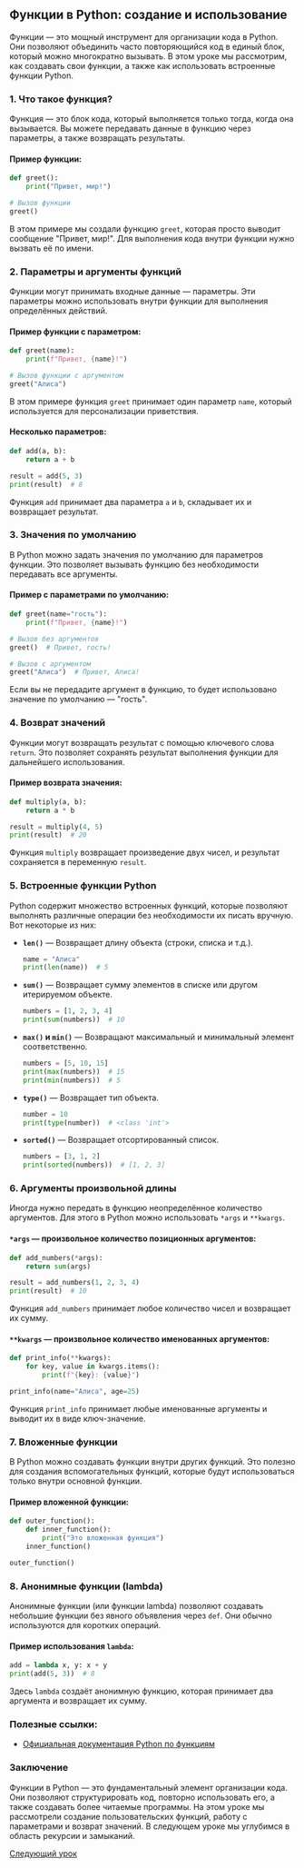 ## Функции в Python: создание и использование

Функции — это мощный инструмент для организации кода в Python. Они позволяют объединить часто повторяющийся код в единый блок, который можно многократно вызывать. В этом уроке мы рассмотрим, как создавать свои функции, а также как использовать встроенные функции Python.

### 1. Что такое функция?

Функция — это блок кода, который выполняется только тогда, когда она вызывается. Вы можете передавать данные в функцию через параметры, а также возвращать результаты.

#### Пример функции:

```python
def greet():
    print("Привет, мир!")

# Вызов функции
greet()
```

В этом примере мы создали функцию `greet`, которая просто выводит сообщение "Привет, мир!". Для выполнения кода внутри функции нужно вызвать её по имени.

### 2. Параметры и аргументы функций

Функции могут принимать входные данные — параметры. Эти параметры можно использовать внутри функции для выполнения определённых действий.

#### Пример функции с параметром:

```python
def greet(name):
    print(f"Привет, {name}!")

# Вызов функции с аргументом
greet("Алиса")
```

В этом примере функция `greet` принимает один параметр `name`, который используется для персонализации приветствия.

#### Несколько параметров:

```python
def add(a, b):
    return a + b

result = add(5, 3)
print(result)  # 8
```

Функция `add` принимает два параметра `a` и `b`, складывает их и возвращает результат.

### 3. Значения по умолчанию

В Python можно задать значения по умолчанию для параметров функции. Это позволяет вызывать функцию без необходимости передавать все аргументы.

#### Пример с параметрами по умолчанию:

```python
def greet(name="гость"):
    print(f"Привет, {name}!")

# Вызов без аргументов
greet()  # Привет, гость!

# Вызов с аргументом
greet("Алиса")  # Привет, Алиса!
```

Если вы не передадите аргумент в функцию, то будет использовано значение по умолчанию — "гость".

### 4. Возврат значений

Функции могут возвращать результат с помощью ключевого слова `return`. Это позволяет сохранять результат выполнения функции для дальнейшего использования.

#### Пример возврата значения:

```python
def multiply(a, b):
    return a * b

result = multiply(4, 5)
print(result)  # 20
```

Функция `multiply` возвращает произведение двух чисел, и результат сохраняется в переменную `result`.

### 5. Встроенные функции Python

Python содержит множество встроенных функций, которые позволяют выполнять различные операции без необходимости их писать вручную. Вот некоторые из них:

- **`len()`** — Возвращает длину объекта (строки, списка и т.д.).
  
  ```python
  name = "Алиса"
  print(len(name))  # 5
  ```

- **`sum()`** — Возвращает сумму элементов в списке или другом итерируемом объекте.
  
  ```python
  numbers = [1, 2, 3, 4]
  print(sum(numbers))  # 10
  ```

- **`max()` и `min()`** — Возвращают максимальный и минимальный элемент соответственно.
  
  ```python
  numbers = [5, 10, 15]
  print(max(numbers))  # 15
  print(min(numbers))  # 5
  ```

- **`type()`** — Возвращает тип объекта.
  
  ```python
  number = 10
  print(type(number))  # <class 'int'>
  ```

- **`sorted()`** — Возвращает отсортированный список.
  
  ```python
  numbers = [3, 1, 2]
  print(sorted(numbers))  # [1, 2, 3]
  ```

### 6. Аргументы произвольной длины

Иногда нужно передать в функцию неопределённое количество аргументов. Для этого в Python можно использовать `*args` и `**kwargs`.

#### `*args` — произвольное количество позиционных аргументов:

```python
def add_numbers(*args):
    return sum(args)

result = add_numbers(1, 2, 3, 4)
print(result)  # 10
```

Функция `add_numbers` принимает любое количество чисел и возвращает их сумму.

#### `**kwargs` — произвольное количество именованных аргументов:

```python
def print_info(**kwargs):
    for key, value in kwargs.items():
        print(f"{key}: {value}")

print_info(name="Алиса", age=25)
```

Функция `print_info` принимает любые именованные аргументы и выводит их в виде ключ-значение.

### 7. Вложенные функции

В Python можно создавать функции внутри других функций. Это полезно для создания вспомогательных функций, которые будут использоваться только внутри основной функции.

#### Пример вложенной функции:

```python
def outer_function():
    def inner_function():
        print("Это вложенная функция")
    inner_function()

outer_function()
```

### 8. Анонимные функции (lambda)

Анонимные функции (или функции lambda) позволяют создавать небольшие функции без явного объявления через `def`. Они обычно используются для коротких операций.

#### Пример использования `lambda`:

```python
add = lambda x, y: x + y
print(add(5, 3))  # 8
```

Здесь `lambda` создаёт анонимную функцию, которая принимает два аргумента и возвращает их сумму.

### Полезные ссылки:

- [Официальная документация Python по функциям](https://docs.python.org/3/tutorial/controlflow.html#defining-functions)

### Заключение

Функции в Python — это фундаментальный элемент организации кода. Они позволяют структурировать код, повторно использовать его, а также создавать более читаемые программы. На этом уроке мы рассмотрели создание пользовательских функций, работу с параметрами и возврат значений. В следующем уроке мы углубимся в область рекурсии и замыканий.

[Следующий урок](https://github.com/sashazenit4/easy-python/blob/master/p8_oop/oop.md)
